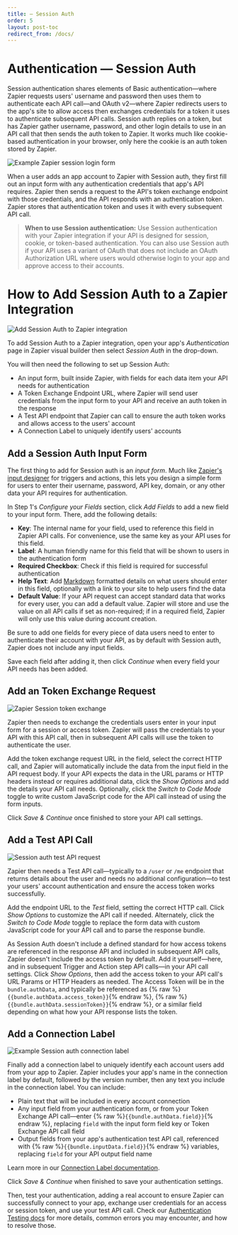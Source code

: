 ```yaml
---
title: — Session Auth
order: 5
layout: post-toc
redirect_from: /docs/
---
```


# Authentication — Session Auth

Session authentication shares elements of Basic authentication—where Zapier requests users' username and password then uses them to authenticate each API call—and OAuth v2—where Zapier redirects users to the app's site to allow access then exchanges credentials for a token it uses to authenticate subsequent API calls. Session auth replies on a token, but has Zapier gather username, password, and other login details to use in an API call that then sends the auth token to Zapier. It works much like cookie-based authentication in your browser, only here the cookie is an auth token stored by Zapier.

![Example Zapier session login form](https://cdn.zapier.com/storage/photos/7c7092a2311cf217298cb3e3f5735385.png)

When a user adds an app account to Zapier with Session auth, they first fill out an input form with any authentication credentials that app's API requires. Zapier then sends a request to the API's token exchange endpoint with those credentials, and the API responds with an authentication token. Zapier stores that authentication token and uses it with every subsequent API call.

> **When to use Session authentication:** Use Session authentication with your Zapier integration if your API is designed for session, cookie, or token-based authentication. You can also use Session auth if your API uses a variant of OAuth that does not include an OAuth Authorization URL where users would otherwise login to your app and approve access to their accounts.

<a id="add"></a>
# How to Add Session Auth to a Zapier Integration

![Add Session Auth to Zapier integration](https://cdn.zapier.com/storage/photos/79ae883b7a164a0747d273f708f16c57.png)

To add Session Auth to a Zapier integration, open your app's _Authentication_ page in Zapier visual builder then select _Session Auth_ in the drop-down.

You will then need the following to set up Session Auth:

- An input form, built inside Zapier, with fields for each data item your API needs for authentication
- A Token Exchange Endpoint URL, where Zapier will send user credentials from the input form to your API and receive an auth token in the response
- A Test API endpoint that Zapier can call to ensure the auth token works and allows access to the users' account
- A Connection Label to uniquely identify users' accounts

<a id="form"></a>
## Add a Session Auth Input Form

The first thing to add for Session auth is an _input form_. Much like [Zapier's input designer](https://zapier.github.io/visual-builder/docs/input-designer) for triggers and actions, this lets you design a simple form for users to enter their username, password, API key, domain, or any other data your API requires for authentication.

In Step 1's _Configure your Fields_ section, click _Add Fields_ to add a new field to your input form. There, add the following details:

- **Key**: The internal name for your field, used to reference this field in Zapier API calls. For convenience, use the same key as your API uses for this field.
- **Label**: A human friendly name for this field that will be shown to users in the authentication form
- **Required Checkbox**: Check if this field is required for successful authentication
- **Help Text**: Add [Markdown](https://zapier.com/blog/beginner-ultimate-guide-markdown/) formatted details on what users should enter in this field, optionally with a link to your site to help users find the data
- **Default Value**: If your API request can accept standard data that works for every user, you can add a default value. Zapier will store and use the value on all API calls if set as non-required; if in a required field, Zapier will only use this value during account creation.

Be sure to add one fields for every piece of data users need to enter to authenticate their account with your API, as by default with Session auth, Zapier does not include any input fields.

Save each field after adding it, then click _Continue_ when every field your API needs has been added.

<a id="access"></a>
## Add an Token Exchange Request

![Zapier Session token exchange](https://cdn.zapier.com/storage/photos/b3c2c104aceb7e83965708f26ef47da8.png)

Zapier then needs to exchange the credentials users enter in your input form for a session or access token. Zapier will pass the credentials to your API with this API call, then in subsequent API calls will use the token to authenticate the user.

Add the token exchange request URL in the field, select the correct HTTP call, and Zapier will automatically include the data from the input field in the API request body. If your API expects the data in the URL params or HTTP headers instead or requires additional data, click the _Show Options_ and add the details your API call needs. Optionally, click the _Switch to Code Mode_ toggle to write custom JavaScript code for the API call instead of using the form inputs.

Click _Save & Continue_ once finished to store your API call settings.

<a id="test"></a>
## Add a Test API Call

![Session auth test API request](https://cdn.zapier.com/storage/photos/1eadc273b3bef2c1ab584f4412acd39a.png)

Zapier then needs a Test API call—typically to a `/user` or `/me` endpoint that returns details about the user and needs no additional configuration—to test your users' account authentication and ensure the access token works successfully.

Add the endpoint URL to the _Test_ field, setting the correct HTTP call. Click _Show Options_ to customize the API call if needed. Alternately, click the _Switch to Code Mode_ toggle to replace the form data with custom JavaScript code for your API call and to parse the response bundle.

As Session Auth doesn't include a defined standard for how access tokens are referenced in the response API and included in subsequent API calls, Zapier doesn't include the access token by default. Add it yourself—here, and in subsequent Trigger and Action step API calls—in your API call settings. Click _Show Options_, then add the access token to your API call's URL Params or HTTP Headers as needed. The Access Token will be in the `bundle.authData`, and typically be referenced as {% raw %}`{{bundle.authData.access_token}}`{% endraw %}, {% raw %}`{{bundle.authData.sessionToken}}`{% endraw %}, or a similar field depending on what how your API response lists the token.

<a id="label"></a>
## Add a Connection Label

![Example Session auth connection label](https://cdn.zapier.com/storage/photos/541510fff1e01b358f898b33f0ced5c2.png)

Finally add a connection label to uniquely identify each account users add from your app to Zapier. Zapier includes your app's name in the connection label by default, followed by the version number, then any text you include in the connection label. You can include:

- Plain text that will be included in every account connection
- Any input field from your authentication form, or from your Token Exchange API call—enter {% raw %}`{{bundle.authData.field}}`{% endraw %}, replacing `field` with the input form field key or Token Exchange API call field
- Output fields from your app's authentication test API call, referenced with {% raw %}`{{bundle.inputData.field}}`{% endraw %} variables, replacing `field` for your API output field name

Learn more in our [Connection Label documentation](https://zapier.github.io/visual-builder/docs/auth#label).

Click _Save & Continue_ when finished to save your authentication settings.

Then, test your authentication, adding a real account to ensure Zapier can successfully connect to your app, exchange user credentials for an access or session token, and use your test API call. Check our [Authentication Testing docs](https://zapier.github.io/visual-builder/docs/auth#test) for more details, common errors you may encounter, and how to resolve those.